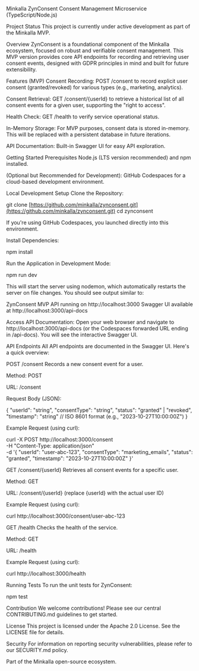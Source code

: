 Minkalla ZynConsent
Consent Management Microservice (TypeScript/Node.js)

Project Status
This project is currently under active development as part of the Minkalla MVP.

Overview
ZynConsent is a foundational component of the Minkalla ecosystem, focused on robust and verifiable consent management. This MVP version provides core API endpoints for recording and retrieving user consent events, designed with GDPR principles in mind and built for future extensibility.

Features (MVP)
Consent Recording: POST /consent to record explicit user consent (granted/revoked) for various types (e.g., marketing, analytics).

Consent Retrieval: GET /consent/{userId} to retrieve a historical list of all consent events for a given user, supporting the "right to access".

Health Check: GET /health to verify service operational status.

In-Memory Storage: For MVP purposes, consent data is stored in-memory. This will be replaced with a persistent database in future iterations.

API Documentation: Built-in Swagger UI for easy API exploration.

Getting Started
Prerequisites
Node.js (LTS version recommended) and npm installed.

(Optional but Recommended for Development): GitHub Codespaces for a cloud-based development environment.

Local Development Setup
Clone the Repository:

git clone [https://github.com/minkalla/zynconsent.git](https://github.com/minkalla/zynconsent.git)
cd zynconsent

If you're using GitHub Codespaces, you launched directly into this environment.

Install Dependencies:

npm install

Run the Application in Development Mode:

npm run dev

This will start the server using nodemon, which automatically restarts the server on file changes. You should see output similar to:

ZynConsent MVP API running on http://localhost:3000
Swagger UI available at http://localhost:3000/api-docs

Access API Documentation:
Open your web browser and navigate to http://localhost:3000/api-docs (or the Codespaces forwarded URL ending in /api-docs). You will see the interactive Swagger UI.

API Endpoints
All API endpoints are documented in the Swagger UI. Here's a quick overview:

POST /consent
Records a new consent event for a user.

Method: POST

URL: /consent

Request Body (JSON):

{
  "userId": "string",
  "consentType": "string",
  "status": "granted" | "revoked",
  "timestamp": "string" // ISO 8601 format (e.g., "2023-10-27T10:00:00Z")
}

Example Request (using curl):

curl -X POST http://localhost:3000/consent \
-H "Content-Type: application/json" \
-d '{
  "userId": "user-abc-123",
  "consentType": "marketing_emails",
  "status": "granted",
  "timestamp": "2023-10-27T10:00:00Z"
}'

GET /consent/{userId}
Retrieves all consent events for a specific user.

Method: GET

URL: /consent/{userId} (replace {userId} with the actual user ID)

Example Request (using curl):

curl http://localhost:3000/consent/user-abc-123

GET /health
Checks the health of the service.

Method: GET

URL: /health

Example Request (using curl):

curl http://localhost:3000/health

Running Tests
To run the unit tests for ZynConsent:

npm test

Contribution
We welcome contributions! Please see our central CONTRIBUTING.md guidelines to get started.

License
This project is licensed under the Apache 2.0 License. See the LICENSE file for details.

Security
For information on reporting security vulnerabilities, please refer to our SECURITY.md policy.

Part of the Minkalla open-source ecosystem. 